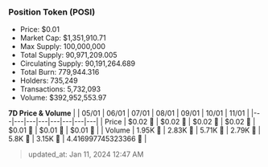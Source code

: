 
  ### Position Token (POSI)
  - Price: $0.01
  - Market Cap: $1,351,910.71
  - Max Supply: 100,000,000
  - Total Supply: 90,971,209.005
  - Circulating Supply: 90,191,264.689
  - Total Burn: 779,944.316
  - Holders: 735,249
  - Transactions: 5,732,093
  - Volume: $392,952,553.97

  **7D Price & Volume**
  | | 05&#x2F;01 | 06&#x2F;01 | 07&#x2F;01 | 08&#x2F;01 | 09&#x2F;01 | 10&#x2F;01 | 11&#x2F;01 |
  |---|---|---|---|---|---|---|---|
  | Price | $0.02 🔻 | $0.02 🔻 | $0.02 🚀 | $0.02 🔻 | $0.01 🔻 | $0.01 🚀 | $0.01 🔻 |
  | Volume | 1.95K 🔻 | 2.83K 🚀 | 5.71K 🚀 | 2.79K 🔻 | 5.8K 🚀 | 3.15K 🔻 | 4.416997745323366 🔻 |

  > updated_at: Jan 11, 2024 12:47 AM
